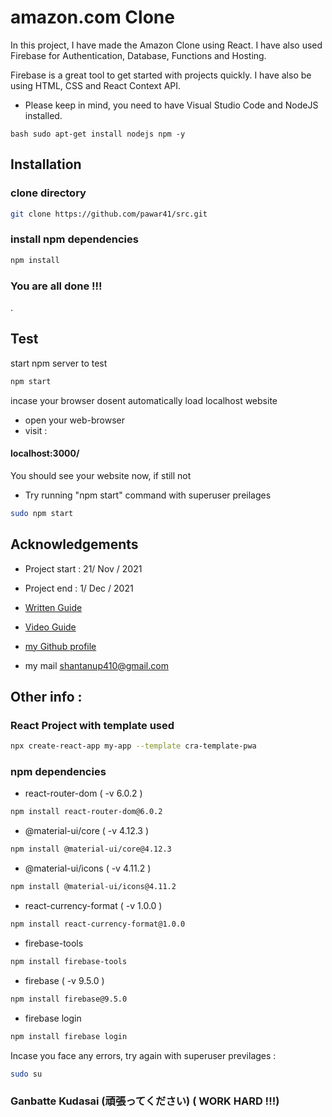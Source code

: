 
# amazon.com Clone

  In this project, 
  I have made the Amazon Clone using React. 
  I have also used Firebase for Authentication, Database, 
  Functions and Hosting. 

  Firebase is a great tool to get started with projects quickly. 
  I have also be using HTML, CSS and React Context API.

* Please keep in mind, you need to have Visual Studio Code and NodeJS installed. 

``` 
bash sudo apt-get install nodejs npm -y
```



## Installation


  
### clone directory

```bash
git clone https://github.com/pawar41/src.git
```

### install npm dependencies

```bash
npm install
```

### You are all done !!!


.
## Test

start npm server to test



```bash
npm start
```

incase your browser dosent automatically load localhost website 
  
  * open your web-browser
  * visit :
  ####     localhost:3000/

   You should see your website now, if still not

   * Try running "npm start" command with superuser preilages 

```bash
sudo npm start
```

## Acknowledgements

- Project start : 21/ Nov / 2021 
- Project end : 1/ Dec / 2021

- [Written Guide](https://medium.com/cleverprogrammer/amazon-clone-using-react-the-ultimate-guide-fba2b36f3458)
- [Video Guide](https://youtu.be/RDV3Z1KCBvo) 

 - [my Github profile](https://github.com/pawar41)

- my mail shantanup410@gmail.com


## Other info :

### React Project with template used 

```bash
npx create-react-app my-app --template cra-template-pwa
```

  
### npm dependencies

  * react-router-dom ( -v 6.0.2 )

  ```bash
npm install react-router-dom@6.0.2
  ```

  * @material-ui/core ( -v 4.12.3 )

  ```bash
npm install @material-ui/core@4.12.3
  ```

  * @material-ui/icons ( -v 4.11.2 )

  ```bash
npm install @material-ui/icons@4.11.2
  ```

  * react-currency-format ( -v 1.0.0 )

  ```bash
npm install react-currency-format@1.0.0
  ```

  * firebase-tools 

  ```bash
npm install firebase-tools
  ```

  * firebase ( -v 9.5.0 )

  ```bash
npm install firebase@9.5.0
  ```
  
  * firebase login 

  ```bash
npm install firebase login
  ```


Incase you face any errors, 
  try again with superuser previlages :

  ```bash
sudo su
  ```

### Ganbatte Kudasai (頑張ってください) ( WORK HARD !!!)
